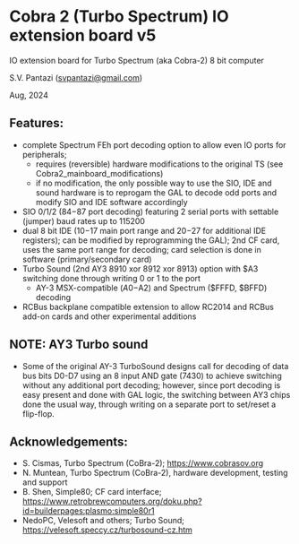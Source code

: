 # Cobra 2 (Turbo Spectrum) IO extension board v5
IO extension board for Turbo Spectrum (aka Cobra-2) 8 bit computer

S.V. Pantazi (svpantazi@gmail.com)

Aug, 2024

## Features:
- complete Spectrum FEh port decoding option to allow even IO ports for peripherals; 
    - requires (reversible) hardware modifications to the original TS (see Cobra2_mainboard_modifications)
    - if no modification, the only possible way to use the SIO, IDE and sound hardware is to reprogam the GAL to decode odd ports and modify SIO and IDE software accordingly
- SIO 0/1/2 ($84-$87 port decoding) featuring 2 serial ports with settable (jumper) baud rates up to 115200
- dual 8 bit IDE ($10-$17 main port range and $20-$27 for additional IDE registers); can be modified by reprogramming the GAL); 2nd CF card, uses the same port range for decoding; card selection is done in software (primary/secondary card)
- Turbo Sound (2nd AY3 8910 xor 8912 xor 8913) option with $A3 switching done through writing 0 or 1 to the port
    - AY-3 MSX-compatible ($A0-$A2) and Spectrum ($FFFD, $BFFD) decoding
- RCBus backplane compatible extension to allow RC2014 and RCBus add-on cards and other experimental additions

## NOTE: AY3 Turbo sound
  - Some of the original AY-3 TurboSound designs call for decoding of data bus bits D0-D7 using an 8 input AND gate (7430) to achieve switching without any additional port decoding; however, since port decoding is easy present and done with GAL logic, the switching between AY3 chips done the usual way, through writing on a separate port to set/reset a flip-flop.

## Acknowledgements:
  - S. Cismas, Turbo Spectrum (CoBra-2); https://www.cobrasov.org  
  - N. Muntean, Turbo Spectrum (CoBra-2), hardware development, testing and support
  - B. Shen, Simple80; CF card interface; https://www.retrobrewcomputers.org/doku.php?id=builderpages:plasmo:simple80r1
  - NedoPC, Velesoft and others; Turbo Sound; https://velesoft.speccy.cz/turbosound-cz.htm
